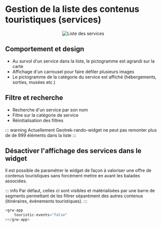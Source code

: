 # Gestion de la liste des contenus touristiques (services)

<center>
  <a title="Liste des services"><img src="/components/list_touristic_content.png" alt="Liste des services"></a>
</center>

## Comportement et design

- Au survol d'un service dans la liste, le pictogramme est agrandi sur la carte
- Affichage d'un carrousel pour faire défiler plusieurs images
- Le pictogramme de la catégorie du service est affiché (hébergements, sorties, musées etc.)

## Filtre et recherche

- Recherche d'un service par son nom
- Filtre sur la catégorie de service
- Réinitialisation des filtres

::: warning
Actuellement Geotrek-rando-widget ne peut pas remonter plus de de 999 éléments dans la liste
:::

## Désactiver l'affichage des services dans le widget

Il est possible de paramétrer le widget de façon à valoriser une offre de contenus touristiques sans forcément mettre en avant les balades associées. 

::: info
Par défaut, celles ci sont visibles et matérialisées par une barre de segments permettant de les filtrer séparément des autres contenus (itinéraires, évènements touristiques).
:::


```js
<grw-app
	touristic-events="false"
></grw-app>
```